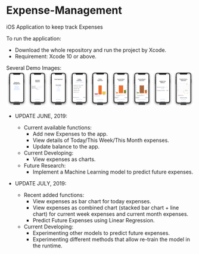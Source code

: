 # Expense-Management
iOS Application to keep track Expenses

To run the application:
- Download the whole repository and run the project by Xcode.
- Requirement: Xcode 10 or above.

Several Demo Images:
![Demo Images](https://github.com/quocthai9120/Expense-Management/blob/master/Demo%20Images/0%20-%20Merged.png)

* UPDATE JUNE, 2019: 
  - Current available functions:
    + Add new Expenses to the app.
    + View details of Today/This Week/This Month expenses.
    + Update balance to the app.
  - Current Developing:
    + View expenses as charts.
  - Future Research:
    + Implement a Machine Learning model to predict future expenses.

* UPDATE JULY, 2019:
  - Recent added functions:
    + View expenses as bar chart for today expenses.
    + View expenses as combined chart (stacked bar chart + line chart) for current week expenses and current month expenses.
    + Predict Future Expenses using Linear Regression.
  - Current Developing:
    + Experimenting other models to predict future expenses.
    + Experimenting different methods that allow re-train the model in the runtime.
